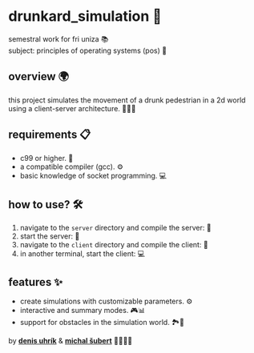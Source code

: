 # drunkard_simulation 🍻
semestral work for fri uniza 📚  
subject: principles of operating systems (pos) 🐧

## overview 🌍
this project simulates the movement of a drunk pedestrian in a 2d world using a client-server architecture. 🚶‍♂️💨

## requirements 📋
- c99 or higher. 📖
- a compatible compiler (gcc). ⚙️
- basic knowledge of socket programming. 💻

## how to use? 🛠️
1. navigate to the `server` directory and compile the server: 🔧
2. start the server: 🚀
3. navigate to the `client` directory and compile the client: 🔄
4. in another terminal, start the client: 💻

## features ✨
- create simulations with customizable parameters. ⚙️
- interactive and summary modes. 🎮📊
- support for obstacles in the simulation world. 🏞️🚧

by [**denis uhrík**](https://github.com/BrianMSK) & [**michal šubert**](https://github.com/SugarPowered) 🧑‍💻🧑‍💻
